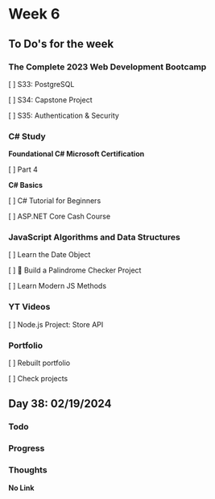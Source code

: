 # Week 6

## To Do's for the week

### **The Complete 2023 Web Development Bootcamp**

[ ]  S33: PostgreSQL

[ ]  S34: Capstone Project

[ ]  S35: Authentication & Security

### **C# Study**

**Foundational C# Microsoft Certification**

[ ]  Part 4

**C# Basics**

[ ]  C# Tutorial for Beginners

[ ]  ASP.NET Core Cash Course

### **JavaScript Algorithms and Data Structures**

[ ]  Learn the Date Object

[ ]  📝 Build a Palindrome Checker Project

[ ]  Learn Modern JS Methods

### YT Videos

[ ]  Node.js Project: Store API

### Portfolio

[ ]  Rebuilt portfolio

[ ]  Check projects

## Day 38: 02/19/2024

### Todo

### Progress

### Thoughts 

**No Link**
